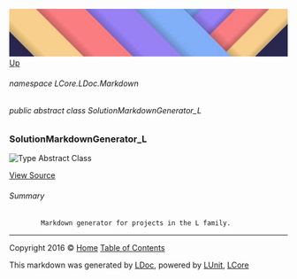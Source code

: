 ![](../Content/LDoc-banner-small.png "")
[Up](../LDoc.md)

###### namespace LCore.LDoc.Markdown

###### public abstract class SolutionMarkdownGenerator_L

### SolutionMarkdownGenerator_L

 ![Type Abstract Class](http://b.repl.ca/v1/Type-Abstract%20Class-blue.png "")



[View Source](../Markdown/Generators/SolutionMarkdownGenerator_L.cs#L)

###### Summary

            Markdown generator for projects in the L family.
            



---

Copyright 2016 &copy; [Home](../../README.md) [Table of Contents](../../TableOfContents.md)

This markdown was generated by [LDoc](https://github.com/CodeSingularity/LDoc), powered by [LUnit](https://github.com/CodeSingularity/LUnit), [LCore](https://github.com/CodeSingularity/LCore)

